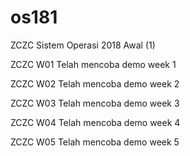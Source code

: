 # os181
ZCZC Sistem Operasi 2018 Awal (1)

ZCZC W01 Telah mencoba demo week 1

ZCZC W02 Telah mencoba demo week 2

ZCZC W03 Telah mencoba demo week 3

ZCZC W04 Telah mencoba demo week 4

ZCZC W05 Telah mencoba demo week 5
